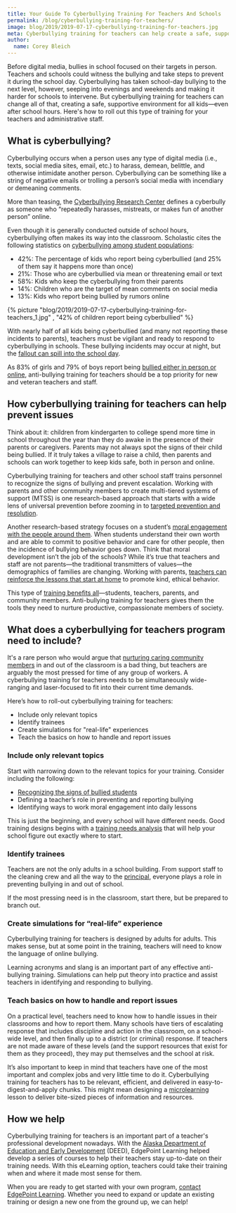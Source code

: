 ```yaml
---
title: Your Guide To Cyberbullying Training For Teachers And Schools
permalink: /blog/cyberbullying-training-for-teachers/
image: blog/2019/2019-07-17-cyberbullying-training-for-teachers.jpg
meta: Cyberbullying training for teachers can help create a safe, supportive environment for all kids--even after school hours. This is how to roll out this type of training.
author:
  name: Corey Bleich 
---
```


Before digital media, bullies in school focused on their targets in person. Teachers and schools could witness the bullying and take steps to prevent it during the school day. Cyberbullying has taken school-day bullying to the next level, however, seeping into evenings and weekends and making it harder for schools to intervene. But cyberbullying training for teachers can change all of that, creating a safe, supportive environment for all kids—even after school hours. Here's how to roll out this type of training for your teachers and administrative staff.

## What is cyberbullying? 

Cyberbullying occurs when a person uses any type of digital media (i.e., texts, social media sites, email, etc.) to harass, demean, belittle, and otherwise intimidate another person. Cyberbullying can be something like a string of negative emails or trolling a person’s social media with incendiary or demeaning comments. 

More than teasing, the [Cyberbullying Research Center](http://cyberbullying.us/) defines a cyberbully as someone who “repeatedly harasses, mistreats, or makes fun of another person” online.

Even though it is generally conducted outside of school hours, cyberbullying often makes its way into the classroom. Scholastic cites the following statistics on [cyberbullying among student populations](https://www.scholastic.com/teachers/articles/teaching-content/cyberbullying-what-teachers-and-schools-can-do/):

* 42%: The percentage of kids who report being cyberbullied (and 25% of them say it happens more than once)
* 21%: Those who are cyberbullied via mean or threatening email or text 
* 58%: Kids who keep the cyberbullying from their parents 
* 14%: Children who are the target of mean comments on social media 
* 13%: Kids who report being bullied by rumors online

{% picture  "blog/2019/2019-07-17-cyberbullying-training-for-teachers_1.jpg" , "42% of children report being cyberbullied" %}

With nearly half of all kids being cyberbullied (and many not reporting these incidents to parents), teachers must be vigilant and ready to respond to cyberbullying in schools. These bullying incidents may occur at night, but the [fallout can spill into the school day](https://www.publicschoolreview.com/blog/how-does-bullying-affect-a-students-academic-performance). 

As 83% of girls and 79% of boys report being [bullied either in person or online](https://www.rmccharity.org/bullying-prevention-institute/resources/facts-and-laws/), anti-bullying training for teachers should be a top priority for new and veteran teachers and staff.

## How cyberbullying training for teachers can help prevent issues 

Think about it: children from kindergarten to college spend more time in school throughout the year than they do awake in the presence of their parents or caregivers. Parents may not always spot the signs of their child being bullied. If it truly takes a village to raise a child, then parents and schools can work together to keep kids safe, both in person and online.

Cyberbullying training for teachers and other school staff trains personnel to recognize the signs of bullying and prevent escalation. Working with parents and other community members to create multi-tiered systems of support (MTSS) is one research-based approach that starts with a wide lens of universal prevention before zooming in to [targeted prevention and resolution](https://www.stopbullying.gov/research-resources/mtss-prevention-approaches-and-effective-intervention/index.html).

Another research-based strategy focuses on a student’s [moral engagement with the people around them](https://www.stopbullying.gov/research-resources/preventing-bullying-through-moral-engagement-research-summary/index.html). When students understand their own worth and are able to commit to positive behavior and care for other people, then the incidence of bullying behavior goes down. Think that moral development isn’t the job of the schools? While it’s true that teachers and staff are not parents—the traditional transmitters of values—the demographics of families are changing. Working with parents, [teachers can reinforce the lessons that start at home](https://www.commonsense.org/education/recognition) to promote kind, ethical behavior.

This type of [training benefits all](https://www.apa.org/monitor/2012/02/anti-bullying)—students, teachers, parents, and community members. Anti-bullying training for teachers gives them the tools they need to nurture productive, compassionate members of society.

## What does a cyberbullying for teachers program need to include? 

It's a rare person who would argue that [nurturing caring community members](https://www.commonsense.org/education/articles/teachers-essential-guide-to-cyberbullying-prevention) in and out of the classroom is a bad thing, but teachers are arguably the most pressed for time of any group of workers. A cyberbullying training for teachers needs to be simultaneously wide-ranging and laser-focused to fit into their current time demands.  

Here’s how to roll-out cyberbullying training for teachers:

* Include only relevant topics
* Identify trainees
* Create simulations for "real-life" experiences
* Teach the basics on how to handle and report issues

### Include only relevant topics

Start with narrowing down to the relevant topics for your training. Consider including the following:

* [Recognizing the signs of bullied students](https://cyberbullying.org/cyberbullying-fact-sheet-identification-prevention-and-response)
* Defining a teacher’s role in preventing and reporting bullying
* Identifying ways to work moral engagement into daily lessons

This is just the beginning, and every school will have different needs. Good training designs begins with a [training needs analysis](/blog/training-needs-analysis/) that will help your school figure out exactly where to start.

### Identify trainees

Teachers are not the only adults in a school building. From support staff to the cleaning crew and all the way to the [principal](https://www.edweek.org/ew/articles/2010/06/30/36willard.h29.html), everyone plays a role in preventing bullying in and out of school. 

If the most pressing need is in the classroom, start there, but be prepared to branch out.

### Create simulations for “real-life” experience

Cyberbullying training for teachers is designed by adults for adults. This makes sense, but at some point in the training, teachers will need to know the language of online bullying. 

Learning acronyms and slang is an important part of any effective anti-bullying training. Simulations can help put theory into practice and assist teachers in identifying and responding to bullying.

### Teach basics on how to handle and report issues

On a practical level, teachers need to know how to handle issues in their classrooms and how to report them. Many schools have tiers of escalating response that includes discipline and action in the classroom, on a school-wide level, and then finally up to a district (or criminal) response. If teachers are not made aware of these levels (and the support resources that exist for them as they proceed), they may put themselves and the school at risk.

It’s also important to keep in mind that teachers have one of the most important and complex jobs and very little time to do it. Cyberbullying training for teachers has to be relevant, efficient, and delivered in easy-to-digest-and-apply chunks. This might mean designing a [microlearning](/blog/types-of-microlearning/) lesson to deliver bite-sized pieces of information and resources.

## How we help 

Cyberbullying training for teachers is an important part of a teacher's professional development nowadays. With the [Alaska Department of Education and Early Development](https://www.asentialms.com/resources/case-studies/case-study-deed/) (DEED), EdgePoint Learning helped develop a series of courses to help their teachers stay up-to-date on their training needs. With this eLearning option, teachers could take their training when and where it made most sense for them. 

When you are ready to get started with your own program, [contact EdgePoint Learning](/contact/). Whether you need to expand or update an existing training or design a new one from the ground up, we can help!
